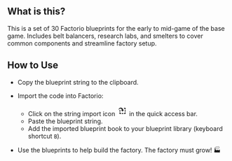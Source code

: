 ## What is this?

This is a set of 30 Factorio blueprints for the early to mid-game of the base game. Includes belt balancers, research labs, and smelters to cover common components and streamline factory setup.


## How to Use

- Copy the blueprint string to the clipboard.

- Import the code into Factorio:
  - Click on the string import icon <img src="https://github.com/MarcusBilo/Factorio-BluePrint-Book/blob/main/import-string-x56.png" width="24"> in the quick access bar.
  - Paste the blueprint string.
  - Add the imported blueprint book to your blueprint library (keyboard shortcut `B`).

- Use the blueprints to help build the factory. The factory must grow! 🏭
